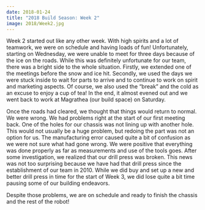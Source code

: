 ```yaml
---
date: 2018-01-24
title: "2018 Build Season: Week 2"
image: 2018/Week2.jpg
---
```


Week 2 started out like any other week. With high spirits and a lot of teamwork, we were on schedule and having loads of fun! Unfortunately, starting on Wednesday, we were unable to meet for three days because of the ice on the roads. While this was definitely unfortunate for our team, there was a bright side to the whole situation. Firstly, we extended one of the meetings before the snow and ice hit. Secondly, we used the days we were stuck inside to wait for parts to arrive and to continue to work on spirit and marketing aspects. Of course, we also used the “break” and the cold as an excuse to enjoy a cup of tea! In the end, it almost evened out and we went back to work at Magrathea (our build space) on Saturday.

Once the roads had cleared, we thought that things would return to normal. We were wrong. We had problems right at the start of our first meeting back. One of the holes for our chassis was not lining up with another hole. This would not usually be a huge problem, but redoing the part was not an option for us. The manufacturing error caused quite a bit of confusion as we were not sure what had gone wrong. We were positive that everything was done properly as far as measurements and use of the tools goes. After some investigation, we realized that our drill press was broken. This news was not too surprising because we have had that drill press since the establishment of our team in 2010. While we did buy and set up a new and better drill press in time for the start of Week 3, we did lose quite a bit time pausing some of our building endeavors.

Despite those problems, we are on schedule and ready to finish the chassis and the rest of the robot!
